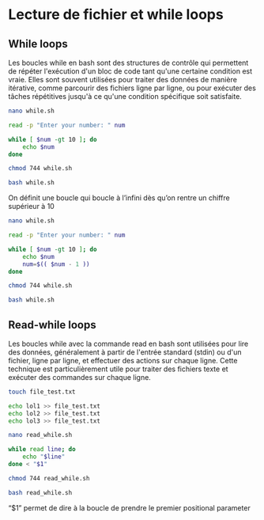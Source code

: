 ﻿# Lecture de fichier et while loops

## While loops

Les boucles while en bash sont des structures de contrôle qui permettent de répéter l'exécution d'un bloc de code tant qu'une certaine condition est vraie. Elles sont souvent utilisées pour traiter des données de manière itérative, comme parcourir des fichiers ligne par ligne, ou pour exécuter des tâches répétitives jusqu'à ce qu'une condition spécifique soit satisfaite.

```bash
nano while.sh
```
```bash
read -p "Enter your number: " num

while [ $num -gt 10 ]; do
	echo $num
done
```
```bash
chmod 744 while.sh
```
```bash
bash while.sh
```

On définit une boucle qui boucle à l’infini dès qu’on rentre un chiffre supérieur à 10

```bash
nano while.sh
```
```bash
read -p "Enter your number: " num

while [ $num -gt 10 ]; do
	echo $num
	num=$(( $num - 1 ))
done
```
```bash
chmod 744 while.sh
```
```bash
bash while.sh
```

## Read-while loops

Les boucles while avec la commande read en bash sont utilisées pour lire des données, généralement à partir de l'entrée standard (stdin) ou d'un fichier, ligne par ligne, et effectuer des actions sur chaque ligne. Cette technique est particulièrement utile pour traiter des fichiers texte et exécuter des commandes sur chaque ligne.

```bash
touch file_test.txt
```

```bash
echo lol1 >> file_test.txt
echo lol2 >> file_test.txt
echo lol3 >> file_test.txt
```

```bash
nano read_while.sh
```
```bash
while read line; do
	echo "$line"
done < "$1"
```
```bash
chmod 744 read_while.sh
```
```bash
bash read_while.sh
```

“$1” permet de dire à la boucle de prendre le premier positional parameter
